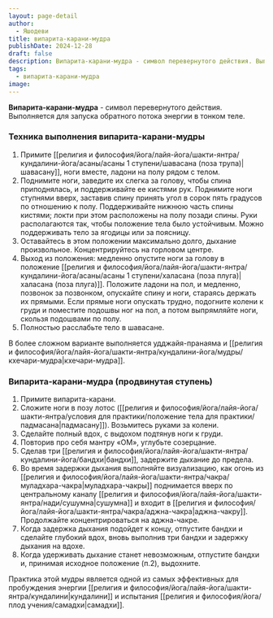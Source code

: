 ```yaml
---
layout: page-detail
author:
  - Яшодеви
title: випарита-карани-мудра
publishDate: 2024-12-28
draft: false
description: Випарита-карани-мудра - символ перевернутого действия. Выполняется для запуска обратного потока энергии в тонком теле.
tags:
  - випарита-карани-мудра
image:
---
```

**Випарита-карани-мудра** - символ перевернутого действия. Выполняется для запуска обратного потока энергии в тонком теле.
### Техника выполнения випарита-карани-мудры
1. Примите [[религия и философия/йога/лайя-йога/шакти-янтра/кундалини-йога/асаны/асаны 1 ступени/шавасана (поза трупа)|шавасану]], ноги вместе, ладони на полу рядом с телом.
2. Поднимите ноги, заведите их слегка за голову, чтобы спина приподнялась, и поддерживайте ее кистями рук. Поднимите ноги ступнями вверх, заставив спину принять угол в сорок пять градусов по отношению к полу. Поддерживайте нижнюю часть спины кистями; локти при этом расположены на полу позади спины. Руки располагаются так, чтобы положение тела было устойчивым. Можно поддерживать тело за ягодицы или за поясницу.
3. Оставайтесь в этом положении максимально долго, дыхание произвольное. Концентрируйтесь на горловом центре.
4. Выход из положения: медленно опустите ноги за голову в положение [[религия и философия/йога/лайя-йога/шакти-янтра/кундалини-йога/асаны/асаны 1 ступени/халасана (поза плуга)|халасана (поза плуга)]]. Положите ладони на пол, и медленно, позвонок за позвонком, опускайте спину и ноги, стараясь держать их прямыми. Если прямые ноги опускать трудно, подогните колени к груди и поместите подошвы ног на пол, а потом выпрямляйте ноги, скользя подошвами по полу.
5. Полностью расслабьте тело в шавасане. 

В более сложном варианте выполняется удджайя-пранаяма и [[религия и философия/йога/лайя-йога/шакти-янтра/кундалини-йога/мудры/кхечари-мудра|кхечари-мудра]].


### Випарита-карани-мудра (продвинутая ступень) 

1. Примите випарита-карани.
2. Сложите ноги в позу лотос ([[религия и философия/йога/лайя-йога/шакти-янтра/условия для практики/положение тела для практики/падмасана|падмасану]]). Возьмитесь руками за колени.
3. Сделайте полный вдох, с выдохом подтянув ноги к груди.
4. Повторив про себя мантру «ОМ», углубьте созерцание.
5. Сделав три [[религия и философия/йога/лайя-йога/шакти-янтра/кундалини-йога/бандхи|бандхи]], задержите дыхание до предела.
6. Во время задержки дыхания выполняйте визуализацию, как огонь из [[религия и философия/йога/лайя-йога/шакти-янтра/чакра/муладхара-чакра|муладхара-чакры]] поднимается вверх по центральному каналу [[религия и философия/йога/лайя-йога/шакти-янтра/нади/сушумна|сушумна]] и входит в [[религия и философия/йога/лайя-йога/шакти-янтра/чакра/аджна-чакра|аджна-чакру]]. Продолжайте концентрироваться на аджна-чакре.
7. Когда задержка дыхания подойдет к концу, отпустите бандхи и сделайте глубокий вдох, вновь выполнив три бандхи и задержку дыхания на вдохе.
8. Когда удерживать дыхание станет невозможным, отпустите бандхи и, принимая исходное положение (п.2), выдохните.

Практика этой мудры является одной из самых эффективных для пробуждения энергии [[религия и философия/йога/лайя-йога/шакти-янтра/кундалини|кундалини]] и испытания [[религия и философия/йога/плод учения/самадхи|самадхи]].
